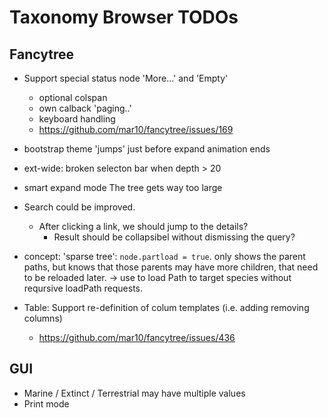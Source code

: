 # Taxonomy Browser TODOs
## Fancytree

  - Support special status node 'More...' and 'Empty'
      - optional colspan
      - own calback 'paging..'
      - keyboard handling
      - https://github.com/mar10/fancytree/issues/169

  - bootstrap theme 'jumps' just before expand animation ends

  - ext-wide: broken selecton bar when depth > 20

  - smart expand mode
  	The tree gets way too large

  - Search could be improved.
    - After clicking a link, we should jump to the details?
 	  - Result should be collapsibel without dismissing the query?

  - concept: 'sparse tree': `node.partload = true`.
    only shows the parent paths, but knows that those parents may have more children, 
    that need to be reloaded later.
    -> use to load Path to target species without reqursive loadPath requests.

  - Table:
    Support re-definition of colum templates (i.e. adding removing columns)
    - https://github.com/mar10/fancytree/issues/436


## GUI

  - Marine / Extinct / Terrestrial may have multiple values
  - Print mode
